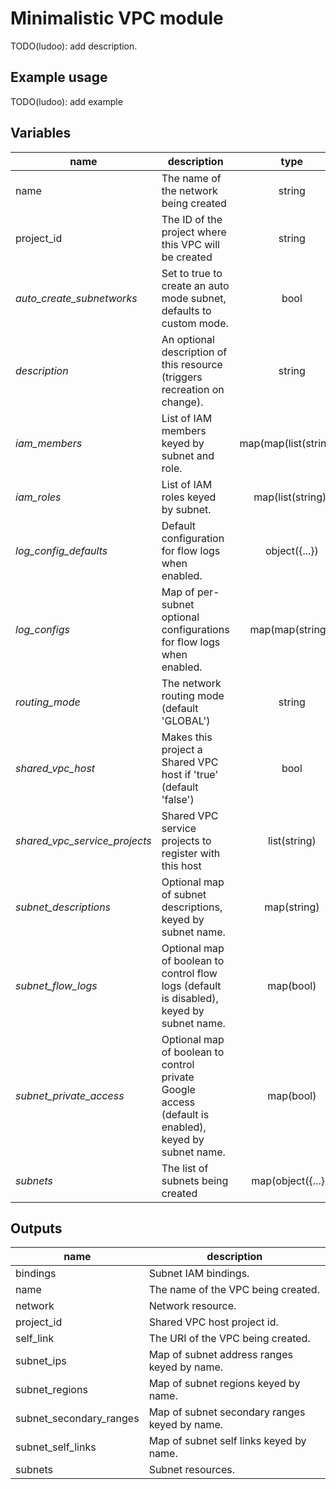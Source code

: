# Minimalistic VPC module

TODO(ludoo): add description.

## Example usage

TODO(ludoo): add example

<!-- BEGIN TFDOC -->
## Variables

| name | description | type | required |
|---|---|:---: |:---:|
| name | The name of the network being created | string | ✓
| project_id | The ID of the project where this VPC will be created | string | ✓
| *auto_create_subnetworks* | Set to true to create an auto mode subnet, defaults to custom mode. | bool | 
| *description* | An optional description of this resource (triggers recreation on change). | string | 
| *iam_members* | List of IAM members keyed by subnet and role. | map(map(list(string))) | 
| *iam_roles* | List of IAM roles keyed by subnet. | map(list(string)) | 
| *log_config_defaults* | Default configuration for flow logs when enabled. | object({...}) | 
| *log_configs* | Map of per-subnet optional configurations for flow logs when enabled. | map(map(string)) | 
| *routing_mode* | The network routing mode (default 'GLOBAL') | string | 
| *shared_vpc_host* | Makes this project a Shared VPC host if 'true' (default 'false') | bool | 
| *shared_vpc_service_projects* | Shared VPC service projects to register with this host | list(string) | 
| *subnet_descriptions* | Optional map of subnet descriptions, keyed by subnet name. | map(string) | 
| *subnet_flow_logs* | Optional map of boolean to control flow logs (default is disabled), keyed by subnet name. | map(bool) | 
| *subnet_private_access* | Optional map of boolean to control private Google access (default is enabled), keyed by subnet name. | map(bool) | 
| *subnets* | The list of subnets being created | map(object({...})) | 

## Outputs

| name | description |
|---|---|
| bindings | Subnet IAM bindings. |
| name | The name of the VPC being created. |
| network | Network resource. |
| project_id | Shared VPC host project id. |
| self_link | The URI of the VPC being created. |
| subnet_ips | Map of subnet address ranges keyed by name. |
| subnet_regions | Map of subnet regions keyed by name. |
| subnet_secondary_ranges | Map of subnet secondary ranges keyed by name. |
| subnet_self_links | Map of subnet self links keyed by name. |
| subnets | Subnet resources. |
<!-- END TFDOC -->

